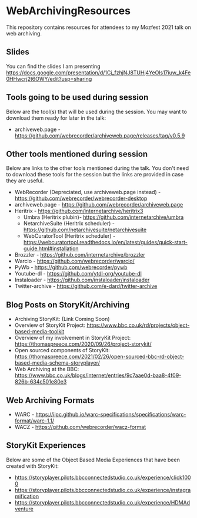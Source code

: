 # WebArchivingResources
This repository contains resources for attendees to my Mozfest 2021 talk on web archiving.

## Slides
You can find the slides I am presenting
https://docs.google.com/presentation/d/1Cj_fzhjNJ8TUHj4YeOls17iuw_k4Fe0HHwcrj2t6OWY/edit?usp=sharing

## Tools going to be used during session
Below are the tool(s) that will be used during the session. You may want to download them ready for later in the talk:

- archiveweb.page - https://github.com/webrecorder/archiveweb.page/releases/tag/v0.5.9

## Other tools mentioned during session
Below are links to the other tools mentioned during the talk. You don't need to download these tools for the session but the links are provided in case they are useful.

- WebRecorder (Depreciated, use archiveweb.page instead) - https://github.com/webrecorder/webrecorder-desktop
- archiveweb.page - https://github.com/webrecorder/archiveweb.page
- Heritrix - https://github.com/internetarchive/heritrix3
  - Umbra (Heritrix plubin)- https://github.com/internetarchive/umbra
  - NetarchiveSuite (Heritrix scheduler) - https://github.com/netarchivesuite/netarchivesuite
  - WebCuratorTool (Heritrix scheduler) - https://webcuratortool.readthedocs.io/en/latest/guides/quick-start-guide.html#installation
- Brozzler - https://github.com/internetarchive/brozzler
- Warcio - https://github.com/webrecorder/warcio/
- PyWb - https://github.com/webrecorder/pywb
- Youtube-dl - https://github.com/ytdl-org/youtube-dl
- Instaloader - https://github.com/instaloader/instaloader
- Twitter-archive - https://github.com/e-dard/twitter-archive

## Blog Posts on StoryKit/Archiving

- Archiving StoryKit: (Link Coming Soon)
- Overview of StoryKit Project: https://www.bbc.co.uk/rd/projects/object-based-media-toolkit
- Overview of my involvement in StoryKit Project: https://thomaspreece.com/2020/09/26/project-storykit/
- Open sourced components of StoryKit: https://thomaspreece.com/2021/02/26/open-sourced-bbc-rd-object-based-media-schema-storyplayer/
- Web Archiving at the BBC: https://www.bbc.co.uk/blogs/internet/entries/9c7aae0d-baa8-4f09-826b-634c501e80e3

## Web Archiving Formats

- WARC - https://iipc.github.io/warc-specifications/specifications/warc-format/warc-1.1/
- WACZ - https://github.com/webrecorder/wacz-format

## StoryKit Experiences
Below are some of the Object Based Media Experiences that have been created with StoryKit:

- https://storyplayer.pilots.bbcconnectedstudio.co.uk/experience/click1000
- https://storyplayer.pilots.bbcconnectedstudio.co.uk/experience/instagramification
- https://storyplayer.pilots.bbcconnectedstudio.co.uk/experience/HDMAdventure
